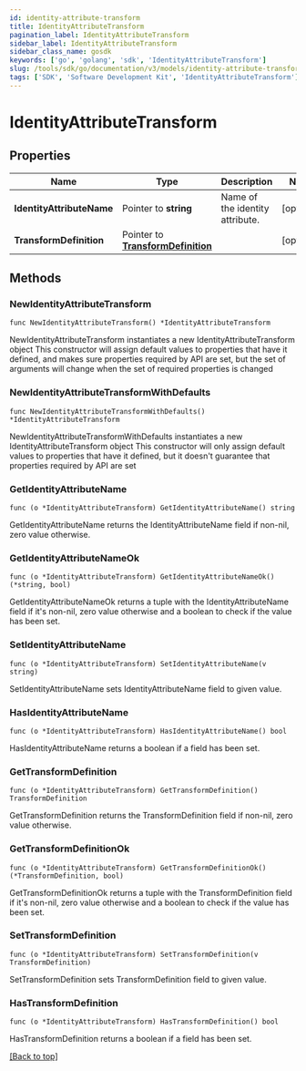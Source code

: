 ```yaml
---
id: identity-attribute-transform
title: IdentityAttributeTransform
pagination_label: IdentityAttributeTransform
sidebar_label: IdentityAttributeTransform
sidebar_class_name: gosdk
keywords: ['go', 'golang', 'sdk', 'IdentityAttributeTransform'] 
slug: /tools/sdk/go/documentation/v3/models/identity-attribute-transform
tags: ['SDK', 'Software Development Kit', 'IdentityAttributeTransform']
---
```


# IdentityAttributeTransform

## Properties

Name | Type | Description | Notes
------------ | ------------- | ------------- | -------------
**IdentityAttributeName** | Pointer to **string** | Name of the identity attribute. | [optional] 
**TransformDefinition** | Pointer to [**TransformDefinition**](TransformDefinition) |  | [optional] 

## Methods

### NewIdentityAttributeTransform

`func NewIdentityAttributeTransform() *IdentityAttributeTransform`

NewIdentityAttributeTransform instantiates a new IdentityAttributeTransform object
This constructor will assign default values to properties that have it defined,
and makes sure properties required by API are set, but the set of arguments
will change when the set of required properties is changed

### NewIdentityAttributeTransformWithDefaults

`func NewIdentityAttributeTransformWithDefaults() *IdentityAttributeTransform`

NewIdentityAttributeTransformWithDefaults instantiates a new IdentityAttributeTransform object
This constructor will only assign default values to properties that have it defined,
but it doesn't guarantee that properties required by API are set

### GetIdentityAttributeName

`func (o *IdentityAttributeTransform) GetIdentityAttributeName() string`

GetIdentityAttributeName returns the IdentityAttributeName field if non-nil, zero value otherwise.

### GetIdentityAttributeNameOk

`func (o *IdentityAttributeTransform) GetIdentityAttributeNameOk() (*string, bool)`

GetIdentityAttributeNameOk returns a tuple with the IdentityAttributeName field if it's non-nil, zero value otherwise
and a boolean to check if the value has been set.

### SetIdentityAttributeName

`func (o *IdentityAttributeTransform) SetIdentityAttributeName(v string)`

SetIdentityAttributeName sets IdentityAttributeName field to given value.

### HasIdentityAttributeName

`func (o *IdentityAttributeTransform) HasIdentityAttributeName() bool`

HasIdentityAttributeName returns a boolean if a field has been set.

### GetTransformDefinition

`func (o *IdentityAttributeTransform) GetTransformDefinition() TransformDefinition`

GetTransformDefinition returns the TransformDefinition field if non-nil, zero value otherwise.

### GetTransformDefinitionOk

`func (o *IdentityAttributeTransform) GetTransformDefinitionOk() (*TransformDefinition, bool)`

GetTransformDefinitionOk returns a tuple with the TransformDefinition field if it's non-nil, zero value otherwise
and a boolean to check if the value has been set.

### SetTransformDefinition

`func (o *IdentityAttributeTransform) SetTransformDefinition(v TransformDefinition)`

SetTransformDefinition sets TransformDefinition field to given value.

### HasTransformDefinition

`func (o *IdentityAttributeTransform) HasTransformDefinition() bool`

HasTransformDefinition returns a boolean if a field has been set.


[[Back to top]](#) 



